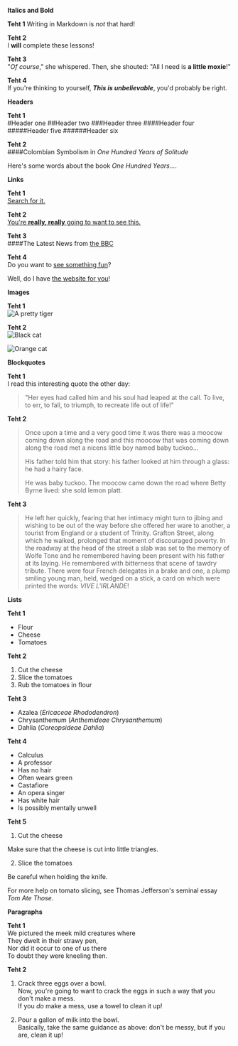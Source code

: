 **Italics and Bold**

**Teht 1** 
Writing in Markdown is _not_ that hard!

**Teht 2**  
I **will** complete these lessons!

**Teht 3**  
"_Of course_," she whispered. Then, she shouted: "All I need is **a little moxie**!"

**Teht 4**  
If you're thinking to yourself, **_This is unbelievable_**, you'd probably be right.

**Headers**

**Teht 1**  
#Header one
##Header two
###Header three
####Header four
#####Header five
######Header six

**Teht 2**  
####Colombian Symbolism in _One Hundred Years of Solitude_

Here's some words about the book _One Hundred Years..._.

**Links**

**Teht 1**  
[Search for it.](www.google.com)

**Teht 2**  
[You're **really, really** going to want to see this.](www.dailykitten.com)

**Teht 3**  
####The Latest News from [the BBC](www.bbc.com/news)

**Teht 4**  
Do you want to [see something fun][a fun place]?

Well, do I have [the website for you][another fun place]!

[a fun place]:www.zombo.com
[another fun place]:www.stumbleupon.com


**Images**

**Teht 1**  
![A pretty tiger](https://upload.wikimedia.org/wikipedia/commons/5/56/Tiger.50.jpg)

**Teht 2**  
![Black cat][Black]

![Orange cat][Orange]

[Black]: https://upload.wikimedia.org/wikipedia/commons/a/a3/81_INF_DIV_SSI.jpg

[Orange]: http://icons.iconarchive.com/icons/google/noto-emoji-animals-nature/256/22221-cat-icon.png

**Blockquotes**

**Teht 1**  
I read this interesting quote the other day:

>"Her eyes had called him and his soul had leaped at the call. To live, to err, to fall, to triumph, to recreate life out of life!"

**Teht 2**  

>Once upon a time and a very good time it was there was a moocow coming down along the road and this moocow that was coming down along the road met a nicens little boy named baby tuckoo...
>
>His father told him that story: his father looked at him through a glass: he had a hairy face.
>
>He was baby tuckoo. The moocow came down the road where Betty Byrne lived: she sold lemon platt.

**Teht 3**  

>He left her quickly, fearing that her intimacy might turn to jibing and wishing to be out of the way before she offered her ware to another, a tourist from England or a student of Trinity. Grafton Street, along which he walked, prolonged that moment of discouraged poverty. In the roadway at the head of the street a slab was set to the memory of Wolfe Tone and he remembered having been present with his father at its laying. He remembered with bitterness that scene of tawdry tribute. There were four French delegates in a brake and one, a plump smiling young man, held, wedged on a stick, a card on which were printed the words: _VIVE L'IRLANDE_!

**Lists**

**Teht 1**  
* Flour
* Cheese
* Tomatoes

**Teht 2**  
1. Cut the cheese
2. Slice the tomatoes
3. Rub the tomatoes in flour

**Teht 3**  
* Azalea (_Ericaceae Rhododendron_)
* Chrysanthemum (_Anthemideae Chrysanthemum_)
* Dahlia (_Coreopsideae Dahlia_)

**Teht 4**  
* Calculus
 * A professor
 * Has no hair
 * Often wears green
* Castafiore
 * An opera singer
 * Has white hair
 * Is possibly mentally unwell

**Teht 5**  
1. Cut the cheese

 Make sure that the cheese is cut into little triangles.

2. Slice the tomatoes

 Be careful when holding the knife.
 
 For more help on tomato slicing, see Thomas Jefferson's seminal essay _Tom Ate Those_.

**Paragraphs**

**Teht 1**  
We pictured the meek mild creatures where  
They dwelt in their strawy pen,  
Nor did it occur to one of us there  
To doubt they were kneeling then.  

**Teht 2**  
1. Crack three eggs over a bowl.  
 Now, you're going to want to crack the eggs in such a way that you don't make a mess.  
 If you _do_ make a mess, use a towel to clean it up!

2. Pour a gallon of milk into the bowl.  
 Basically, take the same guidance as above: don't be messy, but if you are, clean it up!

